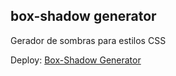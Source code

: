 ## box-shadow generator

Gerador de sombras para estilos CSS

Deploy: [Box-Shadow Generator]((https://box-shadow-generator-dev.netlify.app/))

